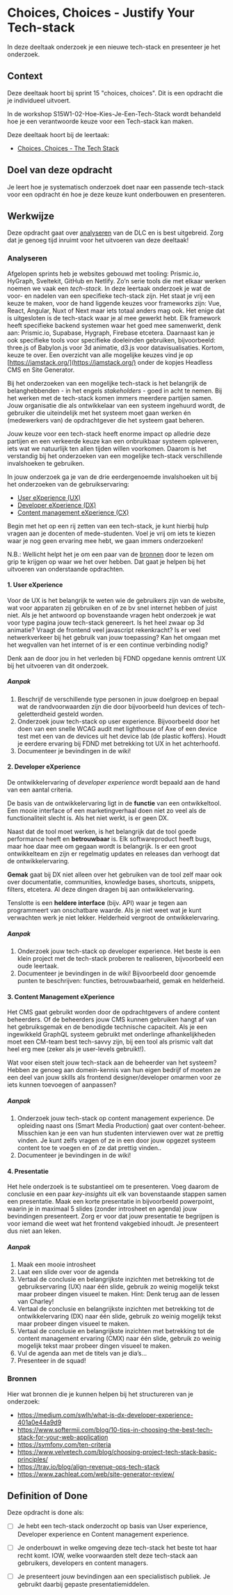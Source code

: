 # Choices, Choices - Justify Your Tech-stack

In deze deeltaak onderzoek je een nieuwe tech-stack en presenteer je het onderzoek.

## Context
Deze deeltaak hoort bij sprint 15 "choices, choices". Dit is een opdracht die je individueel uitvoert.

In de workshop S15W1-02-Hoe-Kies-Je-Een-Tech-Stack wordt behandeld hoe je een verantwoorde keuze voor een Tech-stack kan maken.

Deze deeltaak hoort bij de leertaak:

-  [Choices, Choices - The Tech Stack](https://github.com/fdnd-task/choices-choices-the-tech-stack)

## Doel van deze opdracht

Je leert hoe je systematisch onderzoek doet naar een passende tech-stack voor een opdracht én hoe je deze keuze kunt onderbouwen en presenteren.

## Werkwijze

Deze opdracht gaat over [analyseren](#analyseren) van de DLC en is best uitgebreid. Zorg dat je genoeg tijd inruimt voor het uitvoeren van deze deeltaak!

### Analyseren

Afgelopen sprints heb je websites gebouwd met tooling: Prismic.io, HyGraph, Sveltekit, GitHub en Netlify. Zo’n serie tools die met elkaar werken noemen we vaak een *tech-stack*. In deze leertaak onderzoek je wat de voor- en nadelen van een specifieke tech-stack zijn. Het staat je vrij een keuze te maken, voor de hand liggende keuzes voor frameworks zijn: Vue, React, Angular, Nuxt of Next maar iets totaal anders mag ook. Het enige dat is uitgesloten is de tech-stack waar je al mee gewerkt hebt. Elk framework heeft specifieke backend systemen waar het goed mee samenwerkt, denk aan: Prismic.io, Supabase, Hygraph, Firebase etcetera. Daarnaast kan je ook specifieke tools voor specifieke doeleinden gebruiken, bijvoorbeeld: three.js of Babylon.js voor 3d animatie, d3.js voor datavisualisaties. Kortom, keuze te over. Een overzicht van alle mogelijke keuzes vind je op [https://jamstack.org/](https://jamstack.org/) onder de kopjes Headless CMS en Site Generator.

Bij het onderzoeken van een mogelijke tech-stack is het belangrijk de belanghebbenden - in het engels *stakeholders* - goed in acht te nemen. Bij het werken met de tech-stack komen immers meerdere partijen samen. Jouw organisatie die als ontwikkelaar van een systeem ingehuurd wordt, de gebruiker die uiteindelijk met het systeem moet gaan werken én (medewerkers van) de opdrachtgever die het systeem gaat beheren.

Jouw keuze voor een tech-stack heeft enorme impact op alledrie deze partijen en een verkeerde keuze kan een onbruikbaar systeem opleveren, iets wat we natuurlijk ten allen tijden willen voorkomen. Daarom is het verstandig bij het onderzoeken van een mogelijke tech-stack verschillende invalshoeken te gebruiken.

In jouw onderzoek ga je van de drie eerdergenoemde invalshoeken uit bij het onderzoeken van de gebruikservaring:
- [User eXperience (UX)](#1-user-experience)
- [Developer eXperience (DX)](#2-developer-experience)
- [Content management eXperience (CX)](#3-content-management-experience)

Begin met het op een rij zetten van een tech-stack, je kunt hierbij hulp vragen aan je docenten of mede-studenten. Voel je vrij om iets te kiezen waar je nog geen ervaring mee hebt, we gaan immers onderzoeken! 

N.B.: Wellicht helpt het je om een paar van de [bronnen](#bronnen) door te lezen om grip te krijgen op waar we het over hebben. Dat gaat je helpen bij het uitvoeren van onderstaande opdrachten.

#### 1. User eXperience

Voor de UX is het belangrijk te weten wie de gebruikers zijn van de website, wat voor apparaten zij gebruiken en of ze bv snel internet hebben of juist niet. Als je het antwoord op bovenstaande vragen hebt onderzoek je wat voor type pagina jouw tech-stack genereert. Is het heel zwaar op 3d animatie? Vraagt de frontend veel javascript rekenkracht? Is er veel netwerkverkeer bij het gebruik van jouw toepassing? Kan het omgaan met het wegvallen van het internet of is er een continue verbinding nodig?

Denk aan de door jou in het verleden bij FDND opgedane kennis omtrent UX bij het uitvoeren van dit onderzoek.

##### Aanpak
1. Beschrijf de verschillende type personen in jouw doelgroep en bepaal wat de randvoorwaarden zijn die door bijvoorbeeld hun devices of tech-geletterdheid gesteld worden.
2. Onderzoek jouw tech-stack op user experience. Bijvoorbeeld door het doen van een snelle WCAG audit met lighthouse of Axe of een device test met een van de devices uit het device lab (de plastic koffers). Houdt je eerdere ervaring bij FDND met betrekking tot UX in het achterhoofd.
3. Documenteer je bevindingen in de wiki!

#### 2. Developer eXperience

De ontwikkelervaring of *developer experience* wordt bepaald aan de hand van een aantal criteria.

De basis van de ontwikkelervaring ligt in de **functie** van een ontwikkeltool. Een mooie interface of een marketingverhaal doen niet zo veel als de functionaliteit slecht is. Als het niet werkt, is er geen DX.

Naast dat de tool moet werken, is het belangrijk dat de tool goede performance heeft en **betrouwbaar** is. Elk softwareproduct heeft bugs, maar hoe daar mee om gegaan wordt is belangrijk. Is er een groot ontwikkelteam en zijn er regelmatig updates en releases dan verhoogt dat de ontwikkelervaring.

**Gemak** gaat bij DX niet alleen over het gebruiken van de tool zelf maar ook over documentatie, communities, knowledge bases, shortcuts, snippets, filters, etcetera. Al deze dingen dragen bij aan ontwikkelervaring.

Tenslotte is een **heldere interface** (bijv. API) waar je tegen aan programmeert van onschatbare waarde. Als je niet weet wat je kunt verwachten werk je niet lekker. Helderheid vergroot de ontwikkelervaring.

##### Aanpak

1. Onderzoek jouw tech-stack op developer experience. Het beste is een klein project met de tech-stack proberen te realiseren, bijvoorbeeld een oude leertaak.
2. Documenteer je bevindingen in de wiki! Bijvoorbeeld door genoemde punten te beschrijven: functies, betrouwbaarheid, gemak en helderheid.

#### 3. Content Management eXperience

Het CMS gaat gebruikt worden door de opdrachtgevers of andere content beheerders. Of de beheerders jouw CMS kunnen gebruiken hangt af van het gebruiksgemak en de benodigde technische capaciteit. Als je een ingewikkeld GraphQL systeem gebruikt met onderlinge afhankelijkheden moet een CM-team best tech-savvy zijn, bij een tool als prismic valt dat heel erg mee (zeker als je user-levels gebruikt!).

Wat voor eisen stelt jouw tech-stack aan de beheerder van het systeem? Hebben ze genoeg aan domein-kennis van hun eigen bedrijf of moeten ze een deel van jouw skills als frontend designer/developer omarmen voor ze iets kunnen toevoegen of aanpassen?

##### Aanpak

1. Onderzoek jouw tech-stack op content management experience. De opleiding naast ons (Smart Media Production) gaat over content-beheer. Misschien kan je een van hun studenten interviewen over wat ze prettig vinden. Je kunt zelfs vragen of ze in een door jouw opgezet systeem content toe te voegen en of ze dat prettig vinden..
2. Documenteer je bevindingen in de wiki! 

#### 4. Presentatie

Het hele onderzoek is te substantieel om te presenteren. Voeg daarom de conclusie en een paar *key-insights* uit elk van bovenstaande stappen samen een presentatie. Maak een korte presentatie in bijvoorbeeld powerpoint, waarin je in maximaal 5 slides (zonder introsheet en agenda) jouw bevindingen presenteert. Zorg er voor dat jouw presentatie te begrijpen is voor iemand die weet wat het frontend vakgebied inhoudt. Je presenteert dus niet aan leken.

##### Aanpak

1. Maak een mooie introsheet
2. Laat een slide over voor de agenda
3. Vertaal de conclusie en belangrijkste inzichten met betrekking tot de gebruikservaring (UX) naar één slide, gebruik zo weinig mogelijk tekst maar probeer dingen visueel te maken. Hint: Denk terug aan de lessen van Charley!
4. Vertaal de conclusie en belangrijkste inzichten met betrekking tot de ontwikkelervaring (DX) naar één slide, gebruik zo weinig mogelijk tekst maar probeer dingen visueel te maken.
4. Vertaal de conclusie en belangrijkste inzichten met betrekking tot de content management ervaring (CMX) naar één slide, gebruik zo weinig mogelijk tekst maar probeer dingen visueel te maken.
5. Vul de agenda aan met de titels van je dia’s…
6. Presenteer in de squad!

### Bronnen
Hier wat bronnen die je kunnen helpen bij het structureren van je onderzoek:

- https://medium.com/swlh/what-is-dx-developer-experience-401a0e44a9d9
- https://www.softermii.com/blog/10-tips-in-choosing-the-best-tech-stack-for-your-web-application
- https://symfony.com/ten-criteria
- https://www.velvetech.com/blog/choosing-project-tech-stack-basic-principles/
- https://tray.io/blog/align-revenue-ops-tech-stack
- https://www.zachleat.com/web/site-generator-review/  

## Definition of Done

Deze opdracht is done als:

- [ ] Je hebt een tech-stack onderzocht op basis van User experience, Developer experience en Content management experience.
- [ ] Je onderbouwt in welke omgeving deze tech-stack het beste tot haar recht komt. IOW, welke voorwaarden stelt deze tech-stack aan gebruikers, developers en content managers.
- [ ] Je presenteert jouw bevindingen aan een specialistisch publiek. Je gebruikt daarbij gepaste presentatiemiddelen.




